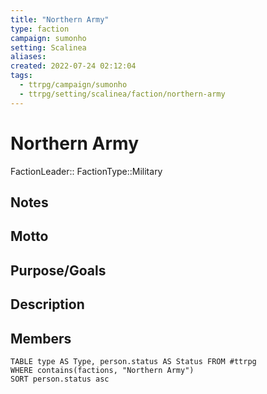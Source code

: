 ```yaml
---
title: "Northern Army"
type: faction
campaign: sumonho
setting: Scalinea
aliases:
created: 2022-07-24 02:12:04
tags:
  - ttrpg/campaign/sumonho
  - ttrpg/setting/scalinea/faction/northern-army
---
```


# Northern Army

FactionLeader::
FactionType::Military

## Notes


## Motto


## Purpose/Goals


## Description


## Members

```dataview
TABLE type AS Type, person.status AS Status FROM #ttrpg
WHERE contains(factions, "Northern Army")
SORT person.status asc
```

